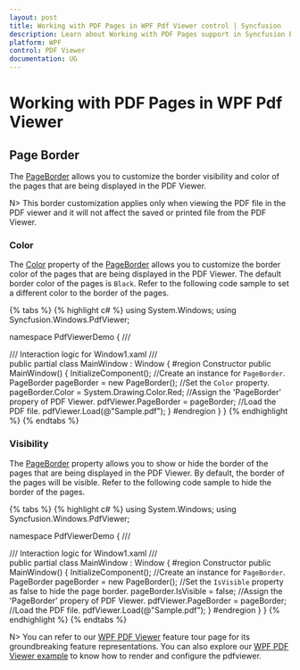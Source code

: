 ```yaml
---
layout: post
title: Working with PDF Pages in WPF Pdf Viewer control | Syncfusion
description: Learn about Working with PDF Pages support in Syncfusion Essential Studio WPF Pdf Viewer control, its elements and more.
platform: WPF
control: PDF Viewer
documentation: UG
---
```


# Working with PDF Pages in WPF Pdf Viewer

## Page Border

The [PageBorder](https://help.syncfusion.com/cr/wpf/Syncfusion.Windows.PdfViewer.PageBorder.html) allows you to customize the border visibility and color of the pages that are being displayed in the PDF Viewer.

N> This border customization applies only when viewing the PDF file in the PDF viewer and it will not affect the saved or printed file from the PDF Viewer.

### Color

The [Color](https://help.syncfusion.com/cr/wpf/Syncfusion.Windows.PdfViewer.PageBorder.html#Syncfusion_Windows_PdfViewer_PageBorder_Color) property of the [PageBorder](https://help.syncfusion.com/cr/wpf/Syncfusion.Windows.PdfViewer.PdfViewerControl.html#Syncfusion_Windows_PdfViewer_PdfViewerControl_PageBorder) allows you to customize the border color of the pages that are being displayed in the PDF Viewer. The default border color of the pages is `Black`. Refer to the following code sample to set a different color to the border of the pages.

{% tabs %}
{% highlight c# %}
using System.Windows;
using Syncfusion.Windows.PdfViewer;

namespace PdfViewerDemo
{
    /// <summary>
    /// Interaction logic for Window1.xaml
    /// </summary>
    public partial class MainWindow : Window
    {
        #region Constructor
        public MainWindow()
        {
            InitializeComponent();
            //Create an instance for `PageBorder`.
            PageBorder pageBorder = new PageBorder();
            //Set the `Color` property.
            pageBorder.Color = System.Drawing.Color.Red;
            //Assign the 'PageBorder' propery of PDF Viewer.
            pdfViewer.PageBorder = pageBorder;
            //Load the PDF file.
            pdfViewer.Load(@"Sample.pdf");
        }
        #endregion
    }
}
{% endhighlight %}
{% endtabs %}

### Visibility

The [PageBorder](https://help.syncfusion.com/cr/wpf/Syncfusion.Windows.PdfViewer.PdfViewerControl.html#Syncfusion_Windows_PdfViewer_PdfViewerControl_PageBorder) property allows you to show or hide the border of the pages that are being displayed in the PDF Viewer. By default, the border of the pages will be visible. Refer to the following code sample to hide the border of the pages.

{% tabs %}
{% highlight c# %}
using System.Windows;
using Syncfusion.Windows.PdfViewer;

namespace PdfViewerDemo
{
    /// <summary>
    /// Interaction logic for Window1.xaml
    /// </summary>
    public partial class MainWindow : Window
    {
        #region Constructor
        public MainWindow()
        {
            InitializeComponent();
            //Create an instance for `PageBorder`.
            PageBorder pageBorder = new PageBorder();
            //Set the `IsVisible` property as false to hide the page border.
            pageBorder.IsVisible = false;
            //Assign the 'PageBorder' propery of PDF Viewer.
            pdfViewer.PageBorder = pageBorder;
            //Load the PDF file.
            pdfViewer.Load(@"Sample.pdf");
        }
        #endregion
    }
}
{% endhighlight %}
{% endtabs %}


N> You can refer to our [WPF PDF Viewer](https://www.syncfusion.com/wpf-controls/pdf-viewer) feature tour page for its groundbreaking feature representations. You can also explore our [WPF PDF Viewer example](https://github.com/syncfusion/wpf-demos) to know how to render and configure the pdfviewer.